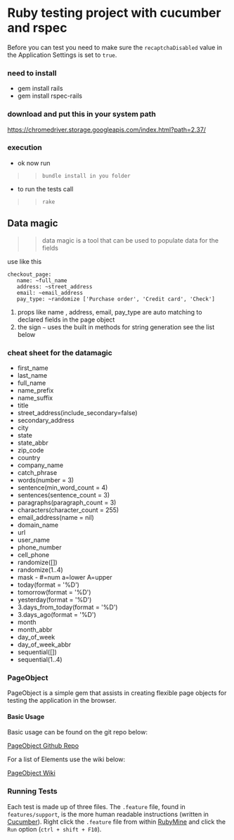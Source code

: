 # Ruby testing project with cucumber and rspec

Before you can test you need to make sure the `recaptchaDisabled` value in the Application Settings is set to `true`.

### need to install
- gem install rails
- gem install rspec-rails

### download and put this in your system path

https://chromedriver.storage.googleapis.com/index.html?path=2.37/

### execution
- ok now run
>>`bundle install in you folder`

- to run the tests call 
>> `rake`

## Data magic
>> data magic is a tool that can be used to populate data
for the fields

use like this

```
checkout_page:
   name: ~full_name
   address: ~street_address
   email: ~email_address
   pay_type: ~randomize ['Purchase order', 'Credit card', 'Check']
   ```
1. props like name , address, email, pay_type are auto matching to declared
fields in the page object
2. the sign `~` uses the built in methods for string generation see the list
 below

### cheat sheet for the datamagic
  - first_name 
  - last_name	
  - full_name
  - name_prefix
  - name_suffix
  - title
  - street_address(include_secondary=false)
  - secondary_address
  - city
  - state
  - state_abbr
  - zip_code	
  - country
  - company_name	
  - catch_phrase
  - words(number = 3)	
  - sentence(min_word_count = 4)
  - sentences(sentence_count = 3)	
  - paragraphs(paragraph_count = 3)
  - characters(character_count = 255)	
  - email_address(name = nil)
  - domain_name	
  - url
  - user_name	
  - phone_number	
  - cell_phone
  - randomize([])	
  - randomize(1..4)
  - mask - #=num a=lower A=upper	
  - today(format = '%D')	
  - tomorrow(format = '%D')
  - yesterday(format = '%D')	
  - 3.days_from_today(format = '%D')	
  - 3.days_ago(format = '%D')
  - month	
  - month_abbr
  - day_of_week	
  - day_of_week_abbr
  - sequential([])	
  - sequential(1..4)
  
### PageObject

PageObject is a simple gem that assists in creating flexible page objects for testing the application in the browser.

#### Basic Usage

Basic usage can be found on the git repo below: 

[PageObject Github Repo](https://github.com/cheezy/page-object)

For a list of Elements use the wiki below: 

[PageObject Wiki](https://github.com/cheezy/page-object/wiki/Elements)

### Running Tests

Each test is made up of three files. The `.feature` file, found in `features/support`, is the more human readable instructions (written in [Cucumber](https://cucumber.io/docs/reference/ruby)). Right click the `.feature` file from within [RubyMine](https://www.jetbrains.com/ruby/download/) and click the `Run` option (`ctrl + shift + F10`).  
